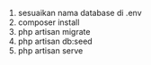 1. sesuaikan nama database di .env
2. composer install
3. php artisan migrate
4. php artisan db:seed
5. php artisan serve
